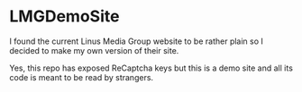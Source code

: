 # LMGDemoSite
I found the current Linus Media Group website to be rather plain so I decided to make my own version of their site.


Yes, this repo has exposed ReCaptcha keys but this is a demo site and all its code is meant to be read by strangers.
